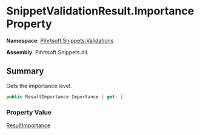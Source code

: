 # SnippetValidationResult\.Importance Property

**Namespace**: [Pihrtsoft.Snippets.Validations](../../README.md)

**Assembly**: Pihrtsoft\.Snippets\.dll

## Summary

Gets the importance level\.

```csharp
public ResultImportance Importance { get; }
```

### Property Value

[ResultImportance](../../ResultImportance/README.md)

